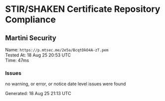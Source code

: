 # STIR/SHAKEN Certificate Repository Compliance

## Martini Security

Name: `https://p.mtsec.me/2e5a/BcqtDkO4A-zT.pem`\
Tested At: 18 Aug 25 20:53 UTC\
Time: 47ms

### Issues

no warning, or error, or notice date level issues were found

Generated: 18 Aug 25 21:13 UTC